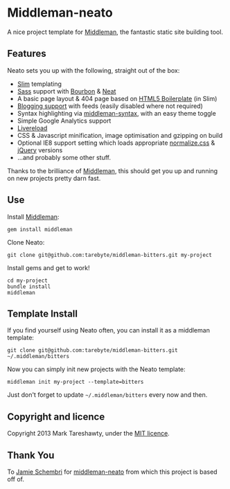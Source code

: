 # Middleman-neato

A nice project template for [Middleman], the fantastic static site building tool.


## Features

Neato sets you up with the following, straight out of the box:

- [Slim](http://slim-lang.com/) templating
- [Sass](http://sass-lang.com/) support with [Bourbon](http://bourbon.io/) & [Neat](http://neat.bourbon.io/)
- A basic page layout & 404 page based on [HTML5 Boilerplate](http://html5boilerplate.com/) (in Slim)
- [Blogging support](https://github.com/middleman/middleman-blog) with feeds (easily disabled where not required)
- Syntax highlighting via [middleman-syntax](https://github.com/middleman/middleman-syntax), with an easy theme toggle
- Simple Google Analytics support
- [Livereload](https://github.com/middleman/middleman-livereload)
- CSS & Javascript minification, image optimisation and gzipping on build
- Optional IE8 support setting which loads appropriate [normalize.css](http://necolas.github.io/normalize.css/) & [jQuery](http://jquery.com/) versions
- …and probably some other stuff.

Thanks to the brilliance of [Middleman], this should get you up and running on new projects pretty darn fast.


## Use

Install [Middleman]:

    gem install middleman


Clone Neato:

    git clone git@github.com:tarebyte/middleman-bitters.git my-project

Install gems and get to work!

    cd my-project
    bundle install
    middleman


## Template Install

If you find yourself using Neato often, you can install it as a middleman template:

    git clone git@github.com:tarebyte/middleman-bitters.git ~/.middleman/bitters

Now you can simply init new projects with the Neato template:

    middleman init my-project --template=bitters

Just don't forget to update `~/.middleman/bitters` every now and then.


## Copyright and licence

Copyright 2013 Mark Tareshawty, under the [MIT licence](LICENSE).

  [middleman]: http://middlemanapp.com/

## Thank You

To [Jamie Schembri](https://github.com/shkm) for [middleman-neato](https://github.com/shkm/middleman-neato) from
which this project is based off of.
